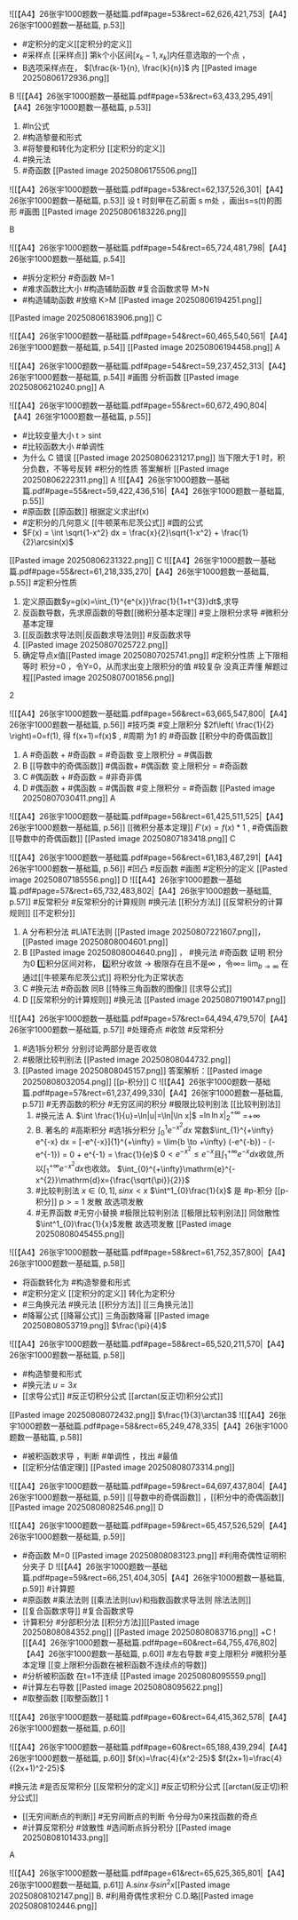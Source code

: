 ![[【A4】26张宇1000题数一基础篇.pdf#page=53&rect=62,626,421,753|【A4】26张宇1000题数一基础篇, p.53]]
- #定积分的定义[[定积分的定义]] 
- #采样点 [[采样点]] 第k个小区间$[x_k-1,x_k]$内任意选取的一个点 ，
- B选项采样点在， $[\frac{k-1}{n}, \frac{k}{n}]$ 内
[[Pasted image 20250806172936.png]]


 B
![[【A4】26张宇1000题数一基础篇.pdf#page=53&rect=63,433,295,491|【A4】26张宇1000题数一基础篇, p.53]]
1. #ln公式 
2. #构造黎曼和形式 
3. #将黎曼和转化为定积分 [[定积分的定义]]
4.  #换元法 
5. #奇函数 
[[Pasted image 20250806175506.png]]


![[【A4】26张宇1000题数一基础篇.pdf#page=53&rect=62,137,526,301|【A4】26张宇1000题数一基础篇, p.53]]
设 t 时刻甲在乙前面 s m处 ，画出s=s(t)的图形
#画图 
[[Pasted image 20250806183226.png]]

B


![[【A4】26张宇1000题数一基础篇.pdf#page=54&rect=65,724,481,798|【A4】26张宇1000题数一基础篇, p.54]]
- #拆分定积分 #奇函数 M=1 
- #难求函数比大小 #构造辅助函数 #复合函数求导    M>N
-  #构造辅助函数    #放缩 K>M [[Pasted image 20250806194251.png]]


[[Pasted image 20250806183906.png]]
C


![[【A4】26张宇1000题数一基础篇.pdf#page=54&rect=60,465,540,561|【A4】26张宇1000题数一基础篇, p.54]]
[[Pasted image 20250806194458.png]]
A


![[【A4】26张宇1000题数一基础篇.pdf#page=54&rect=59,237,452,313|【A4】26张宇1000题数一基础篇, p.54]]
#画图 分析函数 
[[Pasted image 20250806210240.png]]
A

![[【A4】26张宇1000题数一基础篇.pdf#page=55&rect=60,672,490,804|【A4】26张宇1000题数一基础篇, p.55]]
- #比较变量大小  t > sint 
- #比较函数大小 #单调性  
- 为什么 C 错误 [[Pasted image 20250806231217.png]] 当下限大于1 时，积分负数，不等号反转 #积分的性质
答案解析 [[Pasted image 20250806222311.png]]
A 
![[【A4】26张宇1000题数一基础篇.pdf#page=55&rect=59,422,436,516|【A4】26张宇1000题数一基础篇, p.55]]
- #原函数 [[原函数]] 根据定义求出f(x)
- #定积分的几何意义 [[牛顿莱布尼茨公式]] #圆的公式
- $F(x) = \int \sqrt{1-x^2} dx = \frac{x}{2}\sqrt{1-x^2} + \frac{1}{2}\arcsin(x)$ 

[[Pasted image 20250806231322.png]]
C
![[【A4】26张宇1000题数一基础篇.pdf#page=55&rect=61,218,335,270|【A4】26张宇1000题数一基础篇, p.55]]
  #定积分性质 
1. 定义原函数$y=g(x)=\int_{1}^{e^{x}}\frac{1}{1+t^{3}}dt$,求导 
2. 反函数导数，先求原函数的导数[[微积分基本定理]] #变上限积分求导 #微积分基本定理
3. [[反函数求导法则|反函数求导法则]]   #反函数求导
4. [[Pasted image 20250807025722.png]] 
5. 确定导点x值[[Pasted image 20250807025741.png]] #定积分性质 上下限相等时 积分=0 ，令Y=0，从而求出变上限积分的值
#较复杂 没真正弄懂 
解题过程[[Pasted image 20250807001856.png]]

2

![[【A4】26张宇1000题数一基础篇.pdf#page=56&rect=63,665,547,800|【A4】26张宇1000题数一基础篇, p.56]]
#技巧类 #变上限积分 
$2f\left( \frac{1}{2} \right)=0=f(1), 得 f(x+1)=f(x)$ , #周期 为1 的 #奇函数  [[积分中的奇偶函数]]
1. A #奇函数 + #奇函数 = #奇函数  变上限积分 = #偶函数
2. B  [[导数中的奇偶函数]] #偶函数+ #偶函数 变上限积分 = #奇函数
3. C #偶函数 +  #奇函数 =  #非奇非偶  
4. D #偶函数 + #偶函数  = #偶函数 #变上限积分 = #奇函数 
[[Pasted image 20250807030411.png]]
A

![[【A4】26张宇1000题数一基础篇.pdf#page=56&rect=61,425,511,525|【A4】26张宇1000题数一基础篇, p.56]]
[[微积分基本定理]] $F'(x)=f(x)*1$ , 
#奇偶函数 [[导数中的奇偶函数]] 
[[Pasted image 20250807183418.png]]
C

![[【A4】26张宇1000题数一基础篇.pdf#page=56&rect=61,183,487,291|【A4】26张宇1000题数一基础篇, p.56]]
#凹凸 #反函数 #画图 #定积分的定义 
[[Pasted image 20250807185556.png]]
D
![[【A4】26张宇1000题数一基础篇.pdf#page=57&rect=65,732,483,802|【A4】26张宇1000题数一基础篇, p.57]]
 #反常积分 #反常积分的计算规则  #换元法 [[积分方法]]   [[反常积分的计算规则]] [[不定积分]]  
1. A 分布积分法 #LIATE法则 [[Pasted image 20250807221607.png]]，[[Pasted image 20250808004601.png]]
2. B [[Pasted image 20250808004640.png]] ， #换元法 #奇函数  证明 积分为0 1️⃣积分区间对称， 2️⃣积分收敛 -> 极限存在且不是∞ ，令∞= $\lim_{ b \to \infty }$ 在通过[[牛顿莱布尼茨公式]] 将积分化为正常状态
3. C #换元法 #奇函数 同B [[特殊三角函数的图像]] [[求导公式]]
4. D [[反常积分的计算规则]] #换元法 
[[Pasted image 20250807190147.png]]

![[【A4】26张宇1000题数一基础篇.pdf#page=57&rect=64,494,479,570|【A4】26张宇1000题数一基础篇, p.57]]
#处理奇点 #收敛 #反常积分 
1. #选1拆分积分 分别讨论两部分是否收敛
2. #极限比较判别法 [[Pasted image 20250808044732.png]]
3. [[Pasted image 20250808045157.png]]
答案解析：[[Pasted image 20250808032054.png]]
[[p-积分]]
C
![[【A4】26张宇1000题数一基础篇.pdf#page=57&rect=61,237,499,330|【A4】26张宇1000题数一基础篇, p.57]]
#无界函数的积分 #无穷区间的积分 #极限比较判别法 [[比较判别法]]
	1. #换元法 A. $\int \frac{1}{u}=\ln|u|=\ln|\ln x|$ =$\ln \ln x|_{2}^{+\infty}$  =$+\infty$ 
	2.  B. 著名的 #高斯积分 #选1拆分积分 $\int^1_{0}e^{-x^2}dx$ 常数$\int_{1}^{+\infty} e^{-x} dx = [-e^{-x}]{1}^{+\infty} = \lim{b \to +\infty} (-e^{-b}) - (-e^{-1}) = 0 + e^{-1} = \frac{1}{e}$ $0<e^{-x^2}\leq e^{-x}\text{且}\int_1^{+\infty}e^{-x}dx\text{收敛,所以}\int_1^{+\infty}e^{-x^2}dx\text{也收敛。}$ $\int_{0}^{+\infty}\mathrm{e}^{-x^{2}}\mathrm{d}x={\frac{\sqrt{\pi}}{2}}$
	3. #比较判别法 $x \in (0,1],sinx < x$  $\int^1_{0}\frac{1}{x}$ 是 #p-积分 [[p-积分]] p$>=$ 1 发散 故选项发散
	4. #无界函数 #无穷小替换 #极限比较判别法  [[极限比较判别法]] 同敛散性  $\int^1_{0}\frac{1}{x}$发散 故选项发散
[[Pasted image 20250808045455.png]]


![[【A4】26张宇1000题数一基础篇.pdf#page=58&rect=61,752,357,800|【A4】26张宇1000题数一基础篇, p.58]]
- 将函数转化为 #构造黎曼和形式  
- #定积分定义 [[定积分的定义]] 转化为定积分
- #三角换元法 #换元法  [[积分方法]]  [[三角换元法]] 
- #降幂公式 [[降幂公式]] 三角函数降幂 
[[Pasted image 20250808053719.png]]
$\frac{\pi}{4}$

![[【A4】26张宇1000题数一基础篇.pdf#page=58&rect=65,520,211,570|【A4】26张宇1000题数一基础篇, p.58]]
 - #构造黎曼和形式 
 - #换元法 $u=3x$
 - [[求导公式]] #反正切积分公式 [[arctan(反正切)积分公式]]
 
[[Pasted image 20250808072432.png]]
$\frac{1}{3}\arctan3$
![[【A4】26张宇1000题数一基础篇.pdf#page=58&rect=65,249,478,335|【A4】26张宇1000题数一基础篇, p.58]]
-  #被积函数求导 ，判断 #单调性 ，找出 #最值  
- [[定积分估值定理]] 
[[Pasted image 20250808073314.png]]


![[【A4】26张宇1000题数一基础篇.pdf#page=59&rect=64,697,437,804|【A4】26张宇1000题数一基础篇, p.59]]
[[导数中的奇偶函数]] ，[[积分中的奇偶函数]]
[[Pasted image 20250808082546.png]]
D


![[【A4】26张宇1000题数一基础篇.pdf#page=59&rect=65,457,526,529|【A4】26张宇1000题数一基础篇, p.59]]
- #奇函数 M=0
[[Pasted image 20250808083123.png]] #利用奇偶性证明积分夹子 
D
![[【A4】26张宇1000题数一基础篇.pdf#page=59&rect=66,251,404,305|【A4】26张宇1000题数一基础篇, p.59]]
#计算题 
- #原函数 #乘法法则  [[乘法法则(uv)和指数函数求导法则 除法法则]] 
- [[复合函数求导]] #复合函数求导  
- 计算积分 #分部积分法 [[积分方法]][[Pasted image 20250808084352.png]]
[[Pasted image 20250808083716.png]] 
+C
![[【A4】26张宇1000题数一基础篇.pdf#page=60&rect=64,755,476,802|【A4】26张宇1000题数一基础篇, p.60]]
#左右导数 #变上限积分 #微积分基本定理 [[变上限积分函数在被积函数不连续点的导数]]
- #分析被积函数   在t=1不连续 [[Pasted image 20250808095559.png]]
- #计算左右导数 [[Pasted image 20250808095622.png]]
- #取整函数 [[取整函数]]
1

![[【A4】26张宇1000题数一基础篇.pdf#page=60&rect=64,415,362,578|【A4】26张宇1000题数一基础篇, p.60]]



![[【A4】26张宇1000题数一基础篇.pdf#page=60&rect=65,188,439,294|【A4】26张宇1000题数一基础篇, p.60]]
$f(x)=\frac{4}{x^2-25}$ $f(2x+1)=\frac{4}{(2x+1)^2-25}$

#换元法 #是否反常积分  [[反常积分的定义]]
#反正切积分公式 [[arctan(反正切)积分公式]]
- [[无穷间断点的判断]]  #无穷间断点的判断 令分母为0来找函数的奇点
- #计算反常积分 #敛散性 #选间断点拆分积分 [[Pasted image 20250808101433.png]]

A


![[【A4】26张宇1000题数一基础篇.pdf#page=61&rect=65,625,365,801|【A4】26张宇1000题数一基础篇, p.61]]
A.$sinx 与sin^2x$[[Pasted image 20250808102147.png]]
B. #利用奇偶性求积分 
C.D.略[[Pasted image 20250808102446.png]]

